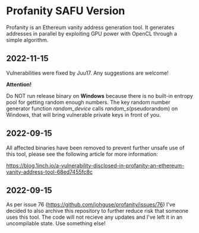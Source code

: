 # Profanity SAFU Version

Profanity is an Ethereum vanity address generation tool. It generates addresses in parallel by exploiting GPU power with OpenCL through a simple algorithm.

## 2022-11-15

Vulnerabilities were fixed by Juu17. Any suggestions are welcome!

**Attention!**

Do NOT run release binary on **Windows** because there is no built-in entropy pool for getting random enough numbers. The key random number generator function _random_device_ calls _random_s_(pseudorandom) on Windows, that will bring vulnerable private keys in front of you.

## 2022-09-15

All affected binaries have been removed to prevent further unsafe use of this tool, please see the following article for more information:

https://blog.1inch.io/a-vulnerability-disclosed-in-profanity-an-ethereum-vanity-address-tool-68ed7455fc8c

## 2022-09-15

As per issue 76 (https://github.com/johguse/profanity/issues/76) I've decided to also archive this repository to further reduce risk that someone uses this tool. The code will not recieve any updates and I've left it in an uncompilable state. Use something else!
